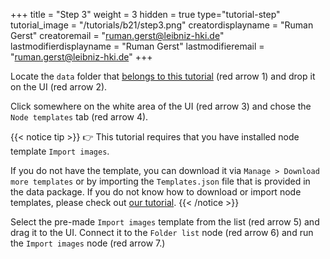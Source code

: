 +++
title = "Step 3"
weight = 3
hidden = true
type="tutorial-step"
tutorial_image = "/tutorials/b21/step3.png"
creatordisplayname = "Ruman Gerst"
creatoremail = "ruman.gerst@leibniz-hki.de"
lastmodifierdisplayname = "Ruman Gerst"
lastmodifieremail = "ruman.gerst@leibniz-hki.de"
+++

Locate the `data` folder that [belongs to this tutorial](/tutorials/b21/Tutorial_B21.zip) (red arrow 1) and drop it on the UI (red arrow 2). 

Click somewhere on the white area of the UI (red arrow 3) and chose the `Node templates` tab (red arrow 4).

{{< notice tip >}}
👉 This tutorial requires that you have installed node template `Import images`.

If you do not have the template, you can download it via `Manage > Download more templates` or by importing the `Templates.json` file that is provided in the data package. If you do not know how to download or import node templates, please check out [our tutorial](/examples/how-to-import-node-templates).
{{< /notice >}}

Select the pre-made `Import images` template from the list (red arrow 5) and drag it to the UI. Connect it to the `Folder list` node (red arrow 6) and run the `Import images` node (red arrow 7.)